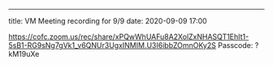 ---
title: VM Meeting recording for 9/9
date: 2020-09-09 17:00

https://cofc.zoom.us/rec/share/xPQwWhUAFu8A2XolZxNHASQT1EhIt1-5sB1-RG9sNg7gVk1_v6QNUr3UgxINMIM.U3I6ibbZOmnOKy2S Passcode: ?kM19uXe
